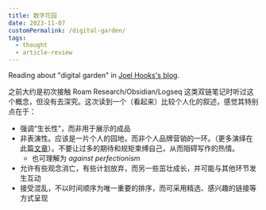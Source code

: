 ```yaml
---
title: 数字花园
date: 2023-11-07
customPermalink: /digital-garden/
tags:
  - thought
  - article-review
---
```


Reading about "digital garden" in [Joel Hooks's blog](https://joelhooks.com/digital-garden/).

之前大约是初次接触 Roam Research/Obsidian/Logseq 这类双链笔记时听过这个概念，但没有去深究。这次读到一个（看起来）比较个人化的叙述，感觉其特别点在于：
- 强调“生长性”，而非用于展示的成品
- 非表演性。应该是一片个人的园地，而非个人品牌营销的一环。（更多演绎在此篇[文章](https://joelhooks.com/on-writing-more)）。不要让过多的期待和规矩束缚自己，从而阻碍写作的热情。
	- 也可理解为 *against perfectionism*
- 允许有些观念消亡，有些计划放弃，而另一些茁壮成长，并可能与其他环节发生互动
- 接受混乱，不以时间顺序为唯一重要的排序，而可采用精选、感兴趣的链接等方式呈现